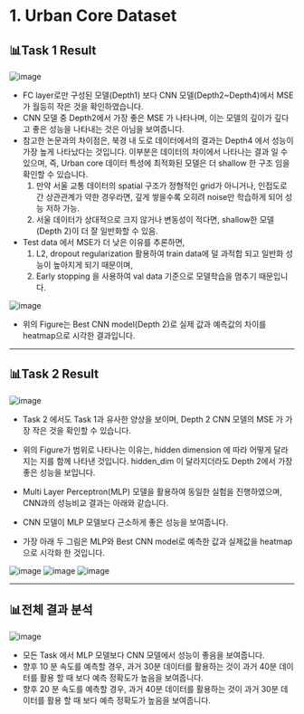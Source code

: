 # 1. Urban Core Dataset
  ## 📊Task 1 Result 
  ![image](https://github.com/user-attachments/assets/d0dbe46b-6fd3-4cc9-9e24-a40f18efa0a3)
- FC layer로만 구성된 모델(Depth1) 보다 CNN 모델(Depth2~Depth4)에서 MSE 가 월등히 작은 것을 확인하였습니다.
- CNN 모델 중 Depth2에서 가장 좋은 MSE 가 나타나며, 이는 모델의 깊이가 깊다고 좋은 성능을 나타내는 것은 아님을 보여줍니다.
- 참고한 논문과의 차이점은, 북경 내 도로 데이터에서의 결과는 Depth4 에서 성능이 가장 높게 나타났다는 것입니다. 이부분은 데이터의 차이에서 나타나는 결과 일 수 있으며, 즉, Urban core 데이터 특성에 최적화된 모델은 더 shallow 한 구조 임을 확인할 수 있습니다. 
  1) 만약 서울 교통 데이터의 spatial 구조가 정형적인 grid가 아니거나, 인접도로 간 상관관계가 약한 경우라면, 깊게 쌓을수록 오히려 noise만 학습하게 되어 성능 저하 가능.
  2) 서울 데이터가 상대적으로 크지 않거나 변동성이 적다면, shallow한 모델(Depth 2)이 더 잘 일반화할 수 있음.
- Test data 에서 MSE가 더 낮은 이유를 추론하면,
  1) L2, dropout regularization 활용하여 train data에 덜 과적합 되고 일반화 성능이 높아지게 되기 때문이며,
  2) Early stopping 을 사용하여 val data 기준으로 모델학습을 멈추기 때문입니다.



![image](https://github.com/user-attachments/assets/6a1077f2-e701-4fcb-9099-a6716b60a1d0)
- 위의 Figure는 Best CNN model(Depth 2)로 실제 값과 예측값의 차이를 heatmap으로 시각한 결과입니다.

---

  ## 📊Task 2 Result
  ![image](https://github.com/user-attachments/assets/672762be-6e76-4667-a003-6c161492e9a7)
- Task 2 에서도 Task 1과 유사한 양상을 보이며, Depth 2 CNN 모델의 MSE 가 가장 작은 것을 확인할 수 있습니다.
- 위의 Figure가 범위로 나타나는 이유는, hidden dimension 에 따라 어떻게 달라지는 지를 함께 나타낸 것입니다. hidden_dim 이 달라지더라도 Depth 2에서 가장 좋은 성능을 보입니다.

- Multi Layer Perceptron(MLP) 모델을 활용하여 동일한 실험을 진행하였으며, CNN과의 성능비교 결과는 아래와 같습니다.
- CNN 모델이 MLP 모델보다 근소하게 좋은 성능을 보여줍니다.
- 가장 아래 두 그림은 MLP와 Best CNN model로 예측한 값과 실제값을 heatmap으로 시각화 한 것입니다.
  
![image](https://github.com/user-attachments/assets/2833c73b-0bd3-40ed-a1cb-85b862612047)
![image](https://github.com/user-attachments/assets/3624d1d5-d41c-48bb-878d-1a2d2417c653)
![image](https://github.com/user-attachments/assets/c9b38019-07bd-4d0d-93c4-8182bb9a28cc)


--- 

## 📊전체 결과 분석
![image](https://github.com/user-attachments/assets/fba9e4c9-1947-47c1-8b54-3fc739384052)
- 모든 Task 에서 MLP 모델보다 CNN 모델에서 성능이 좋음을 보여줍니다.
- 향후 10 분 속도를 예측할 경우, 과거 30분 데이터를 활용하는 것이 과거 40분 데이터를 활용 할 때 보다 예측 정확도가 높음을 보여줍니다.
- 향후 20 분 속도를 예측할 경우, 과거 40분 데이터를 활용하는 것이 과거 30분 데이터를 활용 할 때 보다 예측 정확도가 높음을 보여줍니다.
